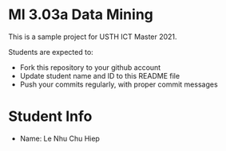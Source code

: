 MI 3.03a Data Mining
=============================================

This is a sample project for USTH ICT Master 2021.

Students are expected to:

* Fork this repository to your github account
* Update student name and ID to this README file
* Push your commits regularly, with proper commit messages

Student Info
=======================

* Name: Le Nhu Chu Hiep

